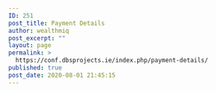 ```yaml
---
ID: 251
post_title: Payment Details
author: wealthmiq
post_excerpt: ""
layout: page
permalink: >
  https://conf.dbsprojects.ie/index.php/payment-details/
published: true
post_date: 2020-08-01 21:45:15
---
```

<!-- wp:themeisle-blocks/advanced-columns {"id":"wp-block-themeisle-blocks-advanced-columns-7a97a0a8"} -->
<div class="wp-block-themeisle-blocks-advanced-columns has-undefined-columns has-desktop-undefined-layout has-tablet-equal-layout has-mobile-equal-layout has-default-gap has-vertical-unset" id="wp-block-themeisle-blocks-advanced-columns-7a97a0a8"><div class="wp-block-themeisle-blocks-advanced-columns-overlay"></div><div class="innerblocks-wrap"></div></div>
<!-- /wp:themeisle-blocks/advanced-columns -->